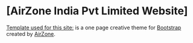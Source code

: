 # [AirZone India Pvt Limited Website]

[Template used for this site:](http://startbootstrap.com/template-overviews/creative/) is a one page creative theme for [Bootstrap](http://getbootstrap.com/) created by [AirZone](http://startbootstrap.com/).